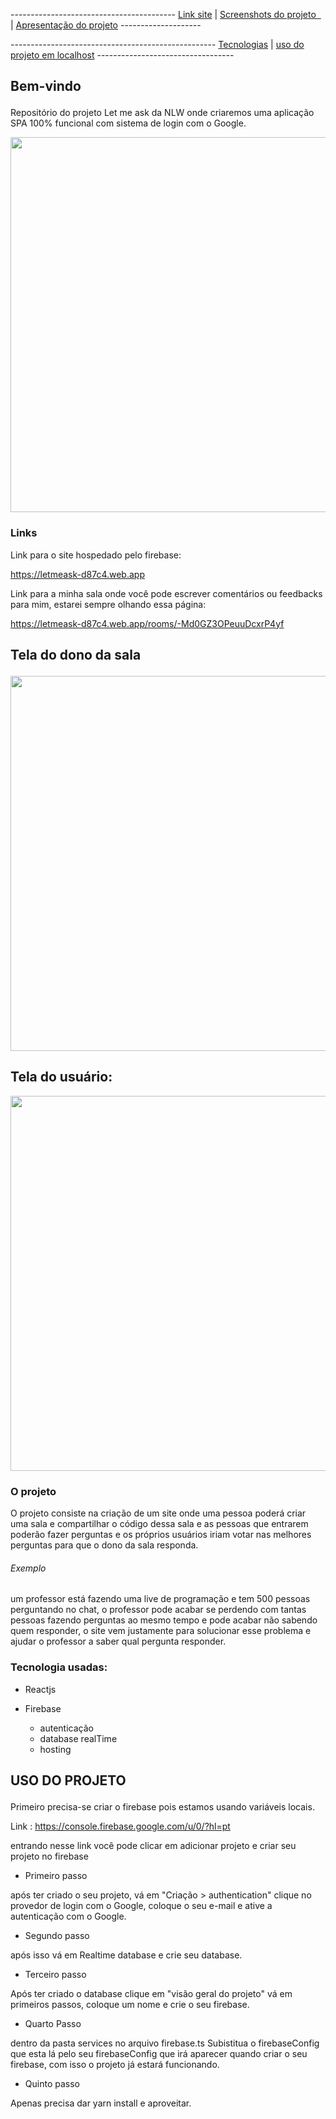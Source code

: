 ----------------------------------------- <a href="#link">Link site</a> |  <a href="#fotoProj">Screenshots do projeto  </a>  |  <a href="#apresentacao">Apresentação do projeto</a> --------------------

--------------------------------------------------- <a href="#tecnologias">Tecnologias</a> | <a href="#uso">uso do projeto em localhost</a> ----------------------------------
​	

## <p id="inicio">Bem-vindo</p>

Repositório do projeto  Let me ask da NLW onde criaremos uma aplicação SPA 100% funcional com sistema de login com o Google.

<img src="https://user-images.githubusercontent.com/72765913/123464441-2d488b00-d5c3-11eb-8dd7-40c5a61bae7b.png" width="600">



 <h3 id="link">Links</h3>
Link para o site hospedado pelo firebase:

<a src="https://letmeask-d87c4.web.app" target="_blank">https://letmeask-d87c4.web.app</a>



Link para a minha sala onde você pode escrever comentários ou feedbacks para mim, estarei sempre olhando essa página:

<a src="https://letmeask-d87c4.web.app" target="_blank">https://letmeask-d87c4.web.app/rooms/-Md0GZ3OPeuuDcxrP4yf </a>



## <p id="fotoProj">Tela do dono da sala</p>

<img src="https://user-images.githubusercontent.com/72765913/123464724-93351280-d5c3-11eb-8c2c-3f0f940218a6.jpeg" width="600">



## Tela do usuário:



<img src="https://user-images.githubusercontent.com/72765913/123465203-34bc6400-d5c4-11eb-8f1e-bf0002c64583.jpeg" width="600">





### <p id="apresentacao">O projeto</p>

O projeto consiste na criação de um site onde uma pessoa poderá criar uma sala e compartilhar o código dessa sala e as pessoas que entrarem poderão fazer perguntas e os próprios usuários iriam votar nas melhores perguntas para que o dono da sala responda.

###### Exemplo

um professor está fazendo uma live de programação e  tem 500 pessoas perguntando no chat, o professor pode acabar se perdendo com tantas pessoas fazendo perguntas ao mesmo tempo e pode acabar não sabendo quem responder, o site vem justamente para solucionar esse problema e ajudar o professor a saber qual pergunta responder.

 

### <p id="tecnologias">Tecnologia usadas: <p>

- Reactjs

- Firebase
  - autenticação
  - database realTime
  - hosting



## <p id="uso">USO DO PROJETO</p>

Primeiro precisa-se criar o firebase pois estamos usando variáveis locais.

Link : https://console.firebase.google.com/u/0/?hl=pt

entrando nesse link você pode clicar em adicionar projeto e criar seu projeto no firebase

- Primeiro passo

após ter criado o seu projeto, vá em "Criação > authentication" clique no provedor de login com o Google, coloque o seu e-mail e ative a autenticação com o Google.



- Segundo passo

após isso vá em Realtime database e crie seu database.



- Terceiro passo

Após ter criado o database clique em "visão geral do projeto" vá em primeiros passos, coloque um nome e crie o seu firebase.



- Quarto Passo

dentro da pasta services no arquivo firebase.ts  Subistitua o firebaseConfig  que esta lá pelo seu firebaseConfig que irá aparecer quando criar o seu firebase, com isso o projeto já estará funcionando.



- Quinto passo

Apenas precisa dar yarn install e aproveitar.

